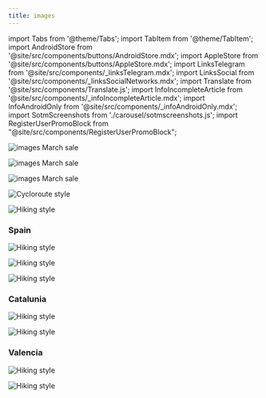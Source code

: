 ```yaml
---
title: images
---
```


import Tabs from '@theme/Tabs';
import TabItem from '@theme/TabItem';
import AndroidStore from '@site/src/components/buttons/AndroidStore.mdx';
import AppleStore from '@site/src/components/buttons/AppleStore.mdx';
import LinksTelegram from '@site/src/components/_linksTelegram.mdx';
import LinksSocial from '@site/src/components/_linksSocialNetworks.mdx';
import Translate from '@site/src/components/Translate.js';
import InfoIncompleteArticle from '@site/src/components/_infoIncompleteArticle.mdx';
import InfoAndroidOnly from '@site/src/components/_infoAndroidOnly.mdx';
import SotmScreenshots from './carousel/sotmscreenshots.js';
import RegisterUserPromoBlock from "@site/src/components/RegisterUserPromoBlock";


![images March sale](@site/static/img/email/2024March.png)

![images March sale](@site/static/img/email/ign_spain.png)

![images March sale](@site/static/img/email/ign_ortophotos.png)


![Cycloroute style](@site/static/img/email/cyclomap.png)

![Hiking style](@site/static/img/email/hikingstyle.png)


### Spain
![Hiking style](@site/static/img/email/ign_topo_es.png)

![Hiking style](@site/static/img/email/ign_base_es.png)

![Hiking style](@site/static/img/email/ign_orto_es.png)

### Catalunia

![Hiking style](@site/static/img/email/icgc_topo_gris_cat.png)

![Hiking style](@site/static/img/email/icgc_orto_gris_cat.png)

### Valencia

![Hiking style](@site/static/img/email/icv_topo_val.png)

![Hiking style](@site/static/img/email/icv_orto_val.png)


